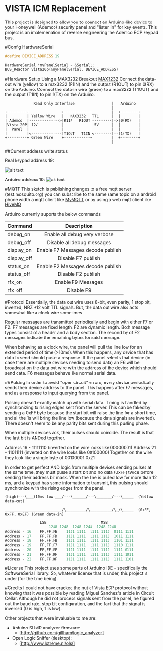 # VISTA ICM Replacement
This project is designed to allow you to connect an Arduino-like device to your Honeywell (Ademco) security panel and "listen in" for key events.  This project is an implemenation of reverse engineering the Ademco ECP keypad bus.


#Config HardwareSerial
```c
#define DEVICE_ADDRESS 19

HardwareSerial *myPanelSerial = &Serial1;
BUS_Reactor vista20p(&myPanelSerial, DEVICE_ADDRESS)
```

#Hardware Setup 
Using a MAX3232 Breakout [MAX3232](https://www.sparkfun.com/products/11189)
Connect the data-out wire (yellow) to a max3232 (R1IN) and the output (R1OUT) to pin 0(RX) on the Arduino. 
Connect the data-in wire (green) to a max3232 (T1OUT) and the output (T1IN) to pin 1(TX) on the Arduino. 

                 Read Only Interface                 |   Arduino    
                                                     |             
    +---------+               +------------+         |  +--------+ 
    |         | Yellow Wire   |   MAX3232  |TTL      |  |        | 
    | Ademco  |-------------->|R1IN   R1OUT|---------|->|0(RX)   | 
    |Vista 20P| 12V           |            | 5V      |  |        | 
    |  Panel  |               |            |         |  |        | 
    |         |<--------------|T1OUT   T1IN|<--------|--|1(TX)   | 
    +---------+ Green Wire    +------------+         |  +--------+ 
                                                     |             
                    

##Current address write status

Real keypad address 19:
 
![alt text](https://raw.githubusercontent.com/matlock08/homesecurity/master/docs/panelKeypad19OK.png "Keypad addr 19")

Arduino address 19: 
![alt text](https://raw.githubusercontent.com/matlock08/homesecurity/master/docs/arduinoKeypad19OK.png "Arduino addr 19")

#MQTT
This sketch is publishing changes to a free mqtt server (test.mosquito.org) you can subscribe to the same same topic on a android phone
width a mqtt client like [MyMQTT](https://play.google.com/store/apps/details?id=at.tripwire.mqtt.client&hl=en) or by using
a web mqtt client like [HiveMQ](http://www.hivemq.com/demos/websocket-client/)

Arduino currently suports the below commands

| Command        | Description  |
| ------------- |:-------------:|
| debug_on  | Enable all debug very verbose |
| debug_off  | Disable all debug messages |
| display_on  | Enable F7 Messages decode publish |
| display_off  | Disable F7 publish |
| status_on  | Enable F2 Messages decode publish |
| status_off  | Disable F2 publish |
| rfx_on  | Enable F9 Messages |
| rfx_off  | Disable F9 |
 

#Protocol
Essentially, the data out wire uses 8-bit, even parity, 1 stop bit, inverted, NRZ +12 volt TTL signals.  But, the data out wire also acts somewhat like a clock wire sometimes.  

Regular messages are transmitted periodically and begin with either F7 or F2.  F7 messages are fixed length, F2 are dynamic length.  Both message types consist of a header and a body section.  The second by of F2 messages indicate the remaining bytes for said message.

When behaving as a clock wire, the panel will pull the line low for an extended period of time (&gt;10ms).  When this happens, any device that has data to send should pusle a response.  If the panel selects that device (in case there are multiple devices needing to send data) an F6 will be broadcast on the data out wire with the address of the device which should send data.  F6 messages behave like normal serial data.


##Pulsing
In order to avoid "open circuit" errors, every device periodically sends their device address to the panel.  This happens after F7 messages, and as a response to input querying from the panel.

Pulsing doesn't exactly match up with serial data.  Timing is handled by synchronizing to rising edges sent from the server.  This can be faked by sending a 0xFF byte because the start bit will raise the line for a short time, and all the 1s will bring the line low (because the data signals are inverted).  There doesn't seem to be any parity bits sent during this pusling phase.

When multiple devices ack, their pulses should coincide.  The result is that the last bit is ANDed together.

Address 16 - 11111110  (inverted on the wire looks like 00000001)
Address 21 - 11011111  (inverted on the wire looks like 00100000)
Together on the wire they look like a single byte of    00100001 0x21

In order to get perfect AND logic from multiple devices sending pulses at the same time, they must pulse a start bit and no data (0xFF) twice before sending their address bit mask.  When the line is pulled low for more than 12 ms, and a keypad has some information to transmit, this pulsing should synchronize with the rising edges from the panel.


    (high)---\___(10ms low)___/---\______/---\_______/---\_____  (Yellow data-out)
    
    __________________________/\_________/\__________/\_/\_____  (0xFF, 0xFF, 0xEF) (Green data-in)

```c
				LSB                         MSB
    				1248 1248  1248 1248  1248 1248
Address - 16    FF,FF,FE	1111 1111  1111 1111  0111 1111
Address - 17	FF,FF,FD	1111 1111  1111 1111  1011 1111
Address - 18	FF,FF,FB	1111 1111  1111 1111  1101 1111
Address - 19	FF,FF,F7	1111 1111  1111 1111  1110 1111 
Address - 20	FF,FF,EF	1111 1111  1111 1111  1111 0111
Address - 21	FF,FF,DF  	1111 1111  1111 1111  1111 1011
Address - 22	FF,FF,BF  	1111 1111  1111 1111  1111 1101
```
#License
This project uses some parts of Arduino IDE - specifically the SoftwareSerial library.  So, whatever license that is under, this project is under (for the time being).

#Credits
I could not have cracked the nut of Vista ECP protocol without knowing that it was possible by reading Miguel Sanchez's article in Circuit Cellar.  Although he did not process signals sent from the panel, he figured out the baud rate, stop bit configuration, and the fact that the signal is inversed (0 is high, 1 is low).

Other projects that were invaluable to me are:

* Arduino SUMP analyzer firmware:
  * [http://github.com/gillham/logic_analyzer]
* Open Logic Sniffer (desktop):
  * [http://www.lxtreme.nl/ols/]

